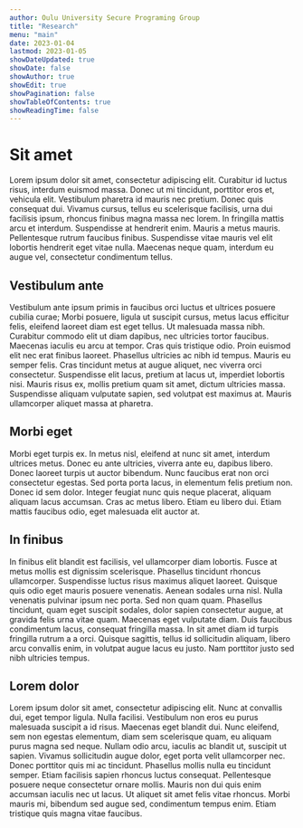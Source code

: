```yaml
---
author: Oulu University Secure Programing Group
title: "Research"
menu: "main"
date: 2023-01-04
lastmod: 2023-01-05
showDateUpdated: true
showDate: false
showAuthor: true
showEdit: true
showPagination: false
showTableOfContents: true
showReadingTime: false
---
```



# Sit amet


Lorem ipsum dolor sit amet, consectetur adipiscing elit. Curabitur id luctus risus, interdum euismod massa. Donec ut mi tincidunt, porttitor eros et, vehicula elit. Vestibulum pharetra id mauris nec pretium. Donec quis consequat dui. Vivamus cursus, tellus eu scelerisque facilisis, urna dui facilisis ipsum, rhoncus finibus magna massa nec lorem. In fringilla mattis arcu et interdum. Suspendisse at hendrerit enim. Mauris a metus mauris. Pellentesque rutrum faucibus finibus. Suspendisse vitae mauris vel elit lobortis hendrerit eget vitae nulla. Maecenas neque quam, interdum eu augue vel, consectetur condimentum tellus.

## Vestibulum ante

Vestibulum ante ipsum primis in faucibus orci luctus et ultrices posuere cubilia curae; Morbi posuere, ligula ut suscipit cursus, metus lacus efficitur felis, eleifend laoreet diam est eget tellus. Ut malesuada massa nibh. Curabitur commodo elit ut diam dapibus, nec ultricies tortor faucibus. Maecenas iaculis eu arcu at tempor. Cras quis tristique odio. Proin euismod elit nec erat finibus laoreet. Phasellus ultricies ac nibh id tempus. Mauris eu semper felis. Cras tincidunt metus at augue aliquet, nec viverra orci consectetur. Suspendisse elit lacus, pretium at lacus ut, imperdiet lobortis nisi. Mauris risus ex, mollis pretium quam sit amet, dictum ultricies massa. Suspendisse aliquam vulputate sapien, sed volutpat est maximus at. Mauris ullamcorper aliquet massa at pharetra.

## Morbi eget

Morbi eget turpis ex. In metus nisl, eleifend at nunc sit amet, interdum ultrices metus. Donec eu ante ultricies, viverra ante eu, dapibus libero. Donec laoreet turpis ut auctor bibendum. Nunc faucibus erat non orci consectetur egestas. Sed porta porta lacus, in elementum felis pretium non. Donec id sem dolor. Integer feugiat nunc quis neque placerat, aliquam aliquam lacus accumsan. Cras ac metus libero. Etiam eu libero dui. Etiam mattis faucibus odio, eget malesuada elit auctor at.

## In finibus

In finibus elit blandit est facilisis, vel ullamcorper diam lobortis. Fusce at metus mollis est dignissim scelerisque. Phasellus tincidunt rhoncus ullamcorper. Suspendisse luctus risus maximus aliquet laoreet. Quisque quis odio eget mauris posuere venenatis. Aenean sodales urna nisl. Nulla venenatis pulvinar ipsum nec porta. Sed non quam quam. Phasellus tincidunt, quam eget suscipit sodales, dolor sapien consectetur augue, at gravida felis urna vitae quam. Maecenas eget vulputate diam. Duis faucibus condimentum lacus, consequat fringilla massa. In sit amet diam id turpis fringilla rutrum a a orci. Quisque sagittis, tellus id sollicitudin aliquam, libero arcu convallis enim, in volutpat augue lacus eu justo. Nam porttitor justo sed nibh ultricies tempus.

## Lorem dolor

Lorem ipsum dolor sit amet, consectetur adipiscing elit. Nunc at convallis dui, eget tempor ligula. Nulla facilisi. Vestibulum non eros eu purus malesuada suscipit a id risus. Maecenas eget blandit dui. Nunc eleifend, sem non egestas elementum, diam sem scelerisque quam, eu aliquam purus magna sed neque. Nullam odio arcu, iaculis ac blandit ut, suscipit ut sapien. Vivamus sollicitudin augue dolor, eget porta velit ullamcorper nec. Donec porttitor quis mi ac tincidunt. Phasellus mollis nulla eu tincidunt semper. Etiam facilisis sapien rhoncus luctus consequat. Pellentesque posuere neque consectetur ornare mollis. Mauris non dui quis enim accumsan iaculis nec ut lacus. Ut aliquet sit amet felis vitae rhoncus. Morbi mauris mi, bibendum sed augue sed, condimentum tempus enim. Etiam tristique quis magna vitae faucibus. 